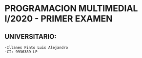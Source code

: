 # PROGRAMACION MULTIMEDIAL I/2020 - PRIMER EXAMEN
## UNIVERSITARIO:
    ·Illanes Pinto Luis Alejandro
    ·CI: 9936389 LP
